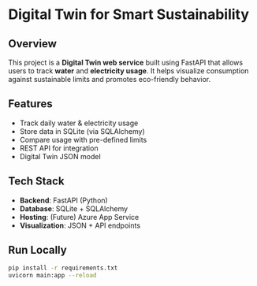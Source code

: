# Digital Twin for Smart Sustainability

## Overview
This project is a **Digital Twin web service** built using FastAPI that allows users to track **water** and **electricity usage**. It helps visualize consumption against sustainable limits and promotes eco-friendly behavior.

## Features
- Track daily water & electricity usage
- Store data in SQLite (via SQLAlchemy)
- Compare usage with pre-defined limits
- REST API for integration
- Digital Twin JSON model

## Tech Stack
- **Backend**: FastAPI (Python)
- **Database**: SQLite + SQLAlchemy
- **Hosting**: (Future) Azure App Service
- **Visualization**: JSON + API endpoints

## Run Locally
```bash
pip install -r requirements.txt
uvicorn main:app --reload
